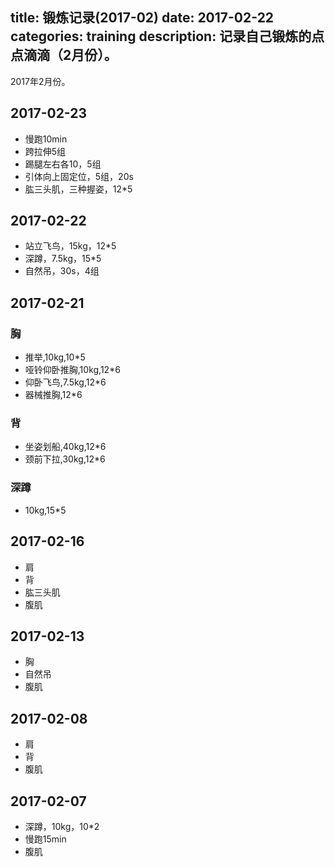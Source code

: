 title: 锻炼记录(2017-02)
date: 2017-02-22
categories: training
description: 记录自己锻炼的点点滴滴（2月份）。
---

2017年2月份。

<!--more-->

## 2017-02-23
* 慢跑10min
* 跨拉伸5组
* 踢腿左右各10，5组
* 引体向上固定位，5组，20s
* 肱三头肌，三种握姿，12*5

## 2017-02-22
* 站立飞鸟，15kg，12*5
* 深蹲，7.5kg，15*5
* 自然吊，30s，4组

## 2017-02-21

### 胸
* 推举,10kg,10*5
* 哑铃仰卧推胸,10kg,12*6
* 仰卧飞鸟,7.5kg,12*6
* 器械推胸,12*6

### 背
* 坐姿划船,40kg,12*6
* 颈前下拉,30kg,12*6

### 深蹲
* 10kg,15*5

## 2017-02-16
* 肩
* 背
* 肱三头肌
* 腹肌

## 2017-02-13
* 胸
* 自然吊
* 腹肌

## 2017-02-08
* 肩
* 背
* 腹肌

## 2017-02-07
* 深蹲，10kg，10*2
* 慢跑15min
* 腹肌

